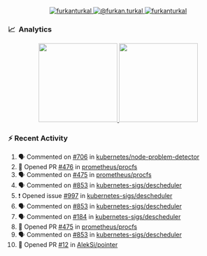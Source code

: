 <p align="center">
  <a href="https://linkedin.com/in/furkanturkal" target="blank">
    <img src="https://img.shields.io/badge/linkedin-%230077B5.svg?&style=for-the-badge&logo=linkedin&logoColor=white" alt="furkanturkal" />
  </a>
  <a href="https://medium.com/@furkan.turkal" target="blank">
    <img src="https://img.shields.io/badge/medium-%2312100E.svg?&style=for-the-badge&logo=medium&logoColor=white" alt="@furkan.turkal" />
  </a>
  <a href="https://twitter.com/furkanturkaI" target="blank">
    <img src="https://img.shields.io/badge/Twitter-1DA1F2?style=for-the-badge&logo=twitter&logoColor=white" alt="furkanturkaI" />
  </a>
</p>

### 📈 &nbsp;Analytics

<p align="center">
  <a href="https://coderstats.net/github/#Dentrax">
    <img height="180em" src="https://github-readme-stats-eight-theta.vercel.app/api?username=Dentrax&show_icons=true&theme=algolia&include_all_commits=true&count_private=true&line_height=26"/>
    <img height="180em" src="https://github-readme-stats-eight-theta.vercel.app/api/top-langs/?username=Dentrax&layout=compact&langs_count=8&theme=algolia&line_height=26"/>
  </a>
</p>

### :zap: Recent Activity

<!--START_SECTION:activity-->
1. 🗣 Commented on [#706](https://github.com/kubernetes/node-problem-detector/issues/706) in [kubernetes/node-problem-detector](https://github.com/kubernetes/node-problem-detector)
2. 💪 Opened PR [#476](https://github.com/prometheus/procfs/pull/476) in [prometheus/procfs](https://github.com/prometheus/procfs)
3. 🗣 Commented on [#475](https://github.com/prometheus/procfs/issues/475) in [prometheus/procfs](https://github.com/prometheus/procfs)
4. 🗣 Commented on [#853](https://github.com/kubernetes-sigs/descheduler/issues/853) in [kubernetes-sigs/descheduler](https://github.com/kubernetes-sigs/descheduler)
5. ❗️ Opened issue [#997](https://github.com/kubernetes-sigs/descheduler/issues/997) in [kubernetes-sigs/descheduler](https://github.com/kubernetes-sigs/descheduler)
6. 🗣 Commented on [#853](https://github.com/kubernetes-sigs/descheduler/issues/853) in [kubernetes-sigs/descheduler](https://github.com/kubernetes-sigs/descheduler)
7. 🗣 Commented on [#184](https://github.com/kubernetes-sigs/descheduler/issues/184) in [kubernetes-sigs/descheduler](https://github.com/kubernetes-sigs/descheduler)
8. 💪 Opened PR [#475](https://github.com/prometheus/procfs/pull/475) in [prometheus/procfs](https://github.com/prometheus/procfs)
9. 🗣 Commented on [#853](https://github.com/kubernetes-sigs/descheduler/issues/853) in [kubernetes-sigs/descheduler](https://github.com/kubernetes-sigs/descheduler)
10. 💪 Opened PR [#12](https://github.com/AlekSi/pointer/pull/12) in [AlekSi/pointer](https://github.com/AlekSi/pointer)
<!--END_SECTION:activity-->
